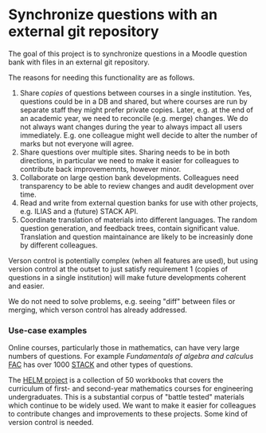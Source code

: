 # Synchronize questions with an external git repository

The goal of this project is to synchronize questions in a Moodle question bank with files in an external git repository.

The reasons for needing this functionality are as follows.

1. Share _copies_ of questions between courses in a single institution.  Yes, questions could be in a DB and shared, but where courses are run by separate staff they might prefer private copies.  Later, e.g. at the end of an academic year, we need to reconcile (e.g. merge) changes.  We do not always want changes during the year to always impact all users immediately.  E.g. one colleague might well decide to alter the number of marks but not everyone will agree.
2. Share questions over multiple sites.  Sharing needs to be in both directions, in particular we need to make it easier for colleagues to contribute back improvememnts, however minor.
3. Collaborate on large qestion bank developments.  Colleagues need transparency to be able to review changes and audit development over time.
4. Read and write from external question banks for use with other projects, e.g. ILIAS and a (future) STACK API.
5. Coordinate translation of materials into different languages.  The random question generation, and feedback trees, contain significant value.  Translation and question maintainance are likely to be increasinly done by different colleagues.

Verson control is potentially complex (when all features are used), but using version control at the outset to just satisfy requirement 1 (copies of questions in a single institution) will make future developments coherent and easier.

We do not need to solve problems, e.g. seeing "diff" between files or merging, which verson control has already addressed.

### Use-case examples

Online courses, particularly those in mathematics, can have very large numbers of questions.  For example _Fundamentals of algebra and calculus_ [FAC](https://stack-assessment.org/CaseStudies/2019/FAC/) has over 1000 [STACK](https://stack-assessment.org/) and other types of questions.

The [HELM project](https://stack-assessment.org/CaseStudies/2021/HELM/) is a collection of 50 workbooks that covers the curriculum of first- and second-year mathematics courses for engineering undergraduates. This is a substantial corpus of "battle tested" materials which continue to be widely used.  We want to make it easier for colleagues to contribute changes and improvements to these projects.  Some kind of version control is needed.